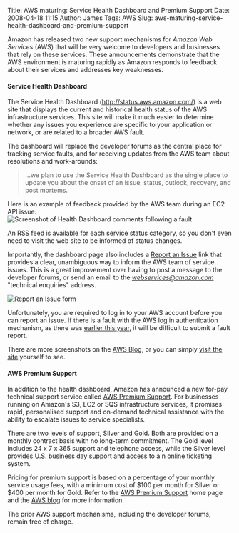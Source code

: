 Title: AWS maturing: Service Health Dashboard and Premium Support
Date: 2008-04-18 11:15
Author: James
Tags: AWS
Slug: aws-maturing-service-health-dashboard-and-premium-support

Amazon has released two new support mechanisms for *Amazon Web Services*
(AWS) that will be very welcome to developers and businesses that rely
on these services. These announcements demonstrate that the AWS
environment is maturing rapidly as Amazon responds to feedback about
their services and addresses key weaknesses.  
<!--more-->

#### Service Health Dashboard

The Service Health Dashboard (<http://status.aws.amazon.com/>) is a web
site that displays the current and historical health status of the AWS
infrastructure services. This site will make it much easier to determine
whether any issues you experience are specific to your application or
network, or are related to a broader AWS fault.

The dashboard will replace the developer forums as the central place for
tracking service faults, and for receiving updates from the AWS team
about resolutions and work-arounds:

> ...we plan to use the Service Health Dashboard as the single place to
> update you about the onset of an issue, status, outlook, recovery, and
> post mortems.

Here is an example of feedback provided by the AWS team during an EC2
API issue:  
![Screenshot of Health Dashboard comments following a fault][]

An RSS feed is available for each service status category, so you don't
even need to visit the web site to be informed of status changes.

Importantly, the dashboard page also includes a [Report an Issue][] link
that provides a clear, unambiguous way to inform the AWS team of service
issues. This is a great improvement over having to post a message to the
developer forums, or send an email to the *webservices@amazon.com*
"technical enquiries" address.

![Report an Issue form][]

Unfortunately, you are required to log in to your AWS account before you
can report an issue. If there is a fault with the AWS log in
authentication mechanism, as there was [earlier this year][], it will be
difficult to submit a fault report.

There are more screenshots on the [AWS Blog][], or you can simply
[visit the site][] yourself to see.

#### AWS Premium Support

In addition to the health dashboard, Amazon has announced a new for-pay
technical support service called [AWS Premium Support][]. For businesses
running on Amazon's S3, EC2 or SQS infrastructure services, it promises
rapid, personalised support and on-demand technical assistance with the
ability to escalate issues to service specialists.

There are two levels of support, Silver and Gold. Both are provided on a
monthly contract basis with no long-term commitment. The Gold level
includes 24 x 7 x 365 support and telephone access, while the Silver
level provides U.S. business day support and access to a n online
ticketing system.

Pricing for premium support is based on a percentage of your monthly
service usage fees, with a minimum cost of $100 per month for Silver or
$400 per month for Gold. Refer to the [AWS Premium Support][] home page
and the [AWS blog][] for more information.

The prior AWS support mechanisms, including the developer forums, remain
free of charge.

  [Screenshot of Health Dashboard comments following a fault]: http://www.jamesmurty.com/wordpress/wp-content/uploads/2008/04/servicehealthdashboard-ec2-fault..png "Screenshot of Health Dashboard comments following a fault"
  [Report an Issue]: http://www.amazon.com/gp/html-forms-controller/aws-report-issue1
  [Report an Issue form]: http://www.jamesmurty.com/wordpress/wp-content/uploads/2008/04/servicehealthdashboard-report-issue-form.png "Report an Issue form"
  [earlier this year]: http://www.jamesmurty.com/2008/02/16/major-s3-and-aws-outage-leaves-us-in-the-dark-in-more-ways-than-one/
  [AWS Blog]: http://aws.typepad.com/aws/2008/04/the-service-hea.html
  [visit the site]: http://status.aws.amazon.com/
  [AWS Premium Support]: http://www.amazon.com/gp/browse.html?node=566801011
  [AWS blog]: http://aws.typepad.com/aws/2008/04/may-we-help-you.html
